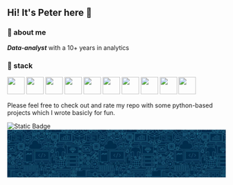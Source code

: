## Hi! It's Peter here 👾

### 📢 about me

***Data-analyst*** with a 10+ years in analytics

### 💾 stack

<img src="https://cdn.jsdelivr.net/gh/devicons/devicon/icons/python/python-original.svg" width="40" height="40"/>
<img src="https://cdn.jsdelivr.net/gh/devicons/devicon/icons/postgresql/postgresql-original.svg" width="40" height="40"/>
<img src="https://cdn.jsdelivr.net/gh/devicons/devicon/icons/mysql/mysql-original.svg" width="40" height="40"/>
<img src="https://upload.wikimedia.org/wikipedia/commons/6/6b/Obsidian_icon.svg" width="40" height="40"/>
<img src="https://dbeaver.io/wp-content/uploads/2019/01/dbeaver-head.png" width="40" height="40"/>
<img src="https://upload.wikimedia.org/wikipedia/commons/c/cf/Power_BI_logo.svg" width="40" height="40"/>
<img src="https://cdn.jsdelivr.net/gh/devicons/devicon/icons/pycharm/pycharm-original.svg" width="40" height="40"/>
<img src="https://cdn.jsdelivr.net/gh/devicons/devicon/icons/html5/html5-original.svg" width="40" height="40"/>
<img src="https://cdn.jsdelivr.net/gh/devicons/devicon/icons/css3/css3-original.svg" width="40" height="40"/>
<img src="https://upload.wikimedia.org/wikipedia/en/b/bb/Microsoft_Office_Excel_%282019%E2%80%93present%29.svg" width="40" height="40"/>

Please feel free to check out and rate my repo with some python-based projects which I wrote basicly for fun.

<img alt="Static Badge" src="https://img.shields.io/badge/Ninja2EatYa-Python-yellow?logo=codingninjas&logoColor=white">  
<img src="https://github.com/Ninja2EatYa/Ninja2EatYa/blob/main/IMG_7576.JPG" align=center>
